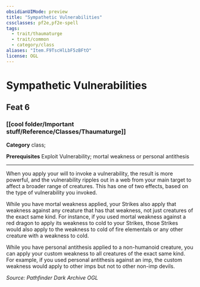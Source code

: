 ```yaml
---
obsidianUIMode: preview
title: "Sympathetic Vulnerabilities"
cssclasses: pf2e,pf2e-spell
tags:
  - trait/thaumaturge
  - trait/common
  - category/class
aliases: "Item.F9TscHlLbF5zBFtO"
license: OGL
---
```

# Sympathetic Vulnerabilities
## Feat 6
### [[cool folder/Important stuff/Reference/Classes/Thaumaturge]]

**Category** class; 



**Prerequisites** Exploit Vulnerability; mortal weakness or personal antithesis
* * *
When you apply your will to invoke a vulnerability, the result is more powerful, and the vulnerability ripples out in a web from your main target to affect a broader range of creatures. This has one of two effects, based on the type of vulnerability you invoked.

While you have mortal weakness applied, your Strikes also apply that weakness against any creature that has that weakness, not just creatures of the exact same kind. For instance, if you used mortal weakness against a red dragon to apply its weakness to cold to your Strikes, those Strikes would also apply to the weakness to cold of fire elementals or any other creature with a weakness to cold.

While you have personal antithesis applied to a non-humanoid creature, you can apply your custom weakness to all creatures of the exact same kind. For example, if you used personal antithesis against an imp, the custom weakness would apply to other imps but not to other non-imp devils.

*Source: Pathfinder Dark Archive*
*OGL*